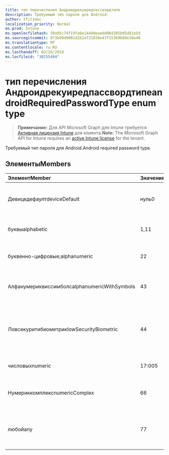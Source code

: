 ```yaml
---
title: тип перечисления Андроидрекуиредпассвордтипе
description: Требуемый тип пароля для Android.
author: tfitzmac
localization_priority: Normal
ms.prod: Intune
ms.openlocfilehash: 59a95c74f19fa6e14440eaedd06d385b05d81e5d
ms.sourcegitcommit: 873b99d9001d1b2af21836e47f15360b08e10a40
ms.translationtype: MT
ms.contentlocale: ru-RU
ms.lasthandoff: 02/26/2019
ms.locfileid: "30255404"
---
```

# <a name="androidrequiredpasswordtype-enum-type"></a><span data-ttu-id="35160-103">тип перечисления Андроидрекуиредпассвордтипе</span><span class="sxs-lookup"><span data-stu-id="35160-103">androidRequiredPasswordType enum type</span></span>

> <span data-ttu-id="35160-104">**Примечание:** Для API Microsoft Graph для Intune требуется [Активная лицензия Intune](https://go.microsoft.com/fwlink/?linkid=839381) для клиента.</span><span class="sxs-lookup"><span data-stu-id="35160-104">**Note:** The Microsoft Graph API for Intune requires an [active Intune license](https://go.microsoft.com/fwlink/?linkid=839381) for the tenant.</span></span>

<span data-ttu-id="35160-105">Требуемый тип пароля для Android.</span><span class="sxs-lookup"><span data-stu-id="35160-105">Android required password type.</span></span>

## <a name="members"></a><span data-ttu-id="35160-106">Элементы</span><span class="sxs-lookup"><span data-stu-id="35160-106">Members</span></span>
|<span data-ttu-id="35160-107">Элемент</span><span class="sxs-lookup"><span data-stu-id="35160-107">Member</span></span>|<span data-ttu-id="35160-108">Значение</span><span class="sxs-lookup"><span data-stu-id="35160-108">Value</span></span>|<span data-ttu-id="35160-109">Описание</span><span class="sxs-lookup"><span data-stu-id="35160-109">Description</span></span>|
|:---|:---|:---|
|<span data-ttu-id="35160-110">Девицедефаулт</span><span class="sxs-lookup"><span data-stu-id="35160-110">deviceDefault</span></span>|<span data-ttu-id="35160-111">нуль</span><span class="sxs-lookup"><span data-stu-id="35160-111">0</span></span>|<span data-ttu-id="35160-112">Значение по умолчанию для устройства, без намерения.</span><span class="sxs-lookup"><span data-stu-id="35160-112">Device default value, no intent.</span></span>|
|<span data-ttu-id="35160-113">буквы</span><span class="sxs-lookup"><span data-stu-id="35160-113">alphabetic</span></span>|<span data-ttu-id="35160-114">1,1</span><span class="sxs-lookup"><span data-stu-id="35160-114">1</span></span>|<span data-ttu-id="35160-115">Необходим алфавитный пароль.</span><span class="sxs-lookup"><span data-stu-id="35160-115">Alphabetic password required.</span></span>|
|<span data-ttu-id="35160-116">буквенно-цифровые;</span><span class="sxs-lookup"><span data-stu-id="35160-116">alphanumeric</span></span>|<span data-ttu-id="35160-117">2</span><span class="sxs-lookup"><span data-stu-id="35160-117">2</span></span>|<span data-ttu-id="35160-118">Необходимо указать буквенно-цифровой пароль.</span><span class="sxs-lookup"><span data-stu-id="35160-118">Alphanumeric password required.</span></span>|
|<span data-ttu-id="35160-119">Алфанумериквиссимболс</span><span class="sxs-lookup"><span data-stu-id="35160-119">alphanumericWithSymbols</span></span>|<span data-ttu-id="35160-120">4</span><span class="sxs-lookup"><span data-stu-id="35160-120">3</span></span>|<span data-ttu-id="35160-121">Требуются буквенно-цифровые символы с паролем.</span><span class="sxs-lookup"><span data-stu-id="35160-121">Alphanumeric with symbols password required.</span></span>|
|<span data-ttu-id="35160-122">Ловсекуритибиометрик</span><span class="sxs-lookup"><span data-stu-id="35160-122">lowSecurityBiometric</span></span>|<span data-ttu-id="35160-123">4</span><span class="sxs-lookup"><span data-stu-id="35160-123">4</span></span>|<span data-ttu-id="35160-124">Необходим пароль на основе биометрического уровня безопасности.</span><span class="sxs-lookup"><span data-stu-id="35160-124">Low security biometrics based password required.</span></span>|
|<span data-ttu-id="35160-125">числовых</span><span class="sxs-lookup"><span data-stu-id="35160-125">numeric</span></span>|<span data-ttu-id="35160-126">17:00</span><span class="sxs-lookup"><span data-stu-id="35160-126">5</span></span>|<span data-ttu-id="35160-127">Необходим числовой пароль.</span><span class="sxs-lookup"><span data-stu-id="35160-127">Numeric password required.</span></span>|
|<span data-ttu-id="35160-128">Нумериккомплекс</span><span class="sxs-lookup"><span data-stu-id="35160-128">numericComplex</span></span>|<span data-ttu-id="35160-129">6</span><span class="sxs-lookup"><span data-stu-id="35160-129">6</span></span>|<span data-ttu-id="35160-130">Необходим числовой сложный пароль.</span><span class="sxs-lookup"><span data-stu-id="35160-130">Numeric complex password required.</span></span>|
|<span data-ttu-id="35160-131">любой</span><span class="sxs-lookup"><span data-stu-id="35160-131">any</span></span>|<span data-ttu-id="35160-132">7</span><span class="sxs-lookup"><span data-stu-id="35160-132">7</span></span>|<span data-ttu-id="35160-133">Необходим пароль или шаблон, а любой из них приемлем.</span><span class="sxs-lookup"><span data-stu-id="35160-133">A password or pattern is required, and any is acceptable.</span></span>|



